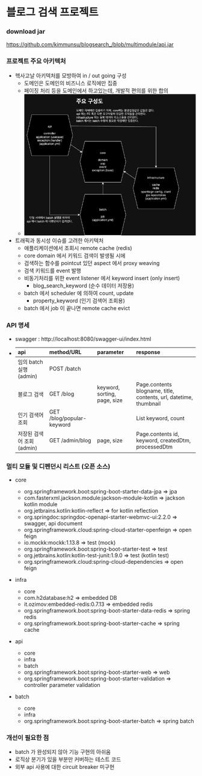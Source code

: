 # 블로그 검색 프로젝트

### download jar
https://github.com/kimmunsu/blogsearch_/blob/multimodule/api.jar

### 프로젝트 주요 아키텍처
- 헥사고날 아키텍처를 모방하여 in / out going 구성
  - 도메인은 도메인의 비즈니스 로직에만 집중
  - 페이징 처리 등을 도메인에서 하고있는데, 개발적 편의를 위한 합의
  - ![blogsearch.drawio.png](readmeimage%2Fblogsearch.drawio.png)
- 트래픽과 동시성 이슈를 고려한 아키텍처
  - 애플리케이션에서 조회시 remote cache (redis)
  - core domain 에서 키워드 검색이 발생될 시에
  - 검색하는 함수를 pointcut 있던 aspect 에서 proxy weaving
  - 검색 키워드를 event 발행
  - 비동기처리를 위한 event listener 에서 keyword insert (only insert)
    - blog_search_keyword (순수 데이터 저장용)
  - batch 에서 scheduler 에 의하여 count, update
    - property_keyword (인기 검색어 조회용)
  - batch 에서 job 이 끝나면 remote cache evict


### API 명세
- swagger : http://localhost:8080/swagger-ui/index.html
- | api               | method/URL                | parameter                    | response                                                          |
  |-------------------|---------------------------|------------------------------|-------------------------------------------------------------------|
  | 임의 batch 실행(admin)| POST /batch               |                              |                                                                   |
  | 블로그 검색            | GET /blog                 | keyword, sorting, page, size | Page.contents blogname, title, contents, url, datetime, thumbnail |
  | 인기 검색어 조회        | GET /blog/popular-keyword |                              | List keyword, count                                               |
  | 저장된 검색어 조회(admin)| GET /admin/blog           | page, size                   | Page.contents id, keyword, createdDtm, processedDtm               |
 

### 멀티 모듈 및 디펜던시 리스트 (오픈 소스)
- core
  - org.springframework.boot:spring-boot-starter-data-jpa => jpa
  - com.fasterxml.jackson.module:jackson-module-kotlin => jackson kotlin module
  - org.jetbrains.kotlin:kotlin-reflect => for kotlin reflection
  - org.springdoc:springdoc-openapi-starter-webmvc-ui:2.2.0 => swagger, api document
  - org.springframework.cloud:spring-cloud-starter-openfeign => open feign
  - io.mockk:mockk:1.13.8 => test (mock)
  - org.springframework.boot:spring-boot-starter-test => test
  - org.jetbrains.kotlin:kotlin-test-junit:1.9.0 => test (kotlin test)
  - org.springframework.cloud:spring-cloud-dependencies => open feign

- infra
  - core
  - com.h2database:h2 => embedded DB
  - it.ozimov:embedded-redis:0.7.13 => embedded redis
  - org.springframework.boot:spring-boot-starter-data-redis => spring redis
  - org.springframework.boot:spring-boot-starter-cache => spring cache

- api
  - core
  - infra
  - batch
  - org.springframework.boot:spring-boot-starter-web => web
  - org.springframework.boot:spring-boot-starter-validation => controller parameter validation

- batch
  - core
  - infra
  - org.springframework.boot:spring-boot-starter-batch => spring batch

### 개선이 필요한 점
- batch 가 완성되지 않아 기능 구현의 아쉬움
- 로직상 분기가 있을 부분만 커버하는 테스트 코드
- 외부 api 사용에 대한 circuit breaker 미구현